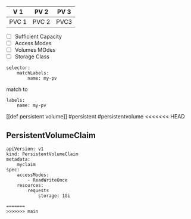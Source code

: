 V 1 | PV 2 | PV 3|
|-|-|-|
| PVC 1|PVC 2 | PVC3|

- [ ] Sufficient Capacity
- [ ] Access Modes
- [ ] Volumes MOdes
- [ ] Storage Class

```PVC
selector:
	matchLabels:
		name: my-pv
```
match to
```PV
labels:
	name: my-pv
```

[[def persistent volume]]
#persistent #persistentvolume
<<<<<<< HEAD

## PersistentVolumeClaim 
```
apiVersion: v1
kind: PersistentVolumeClaim
metadata:
	myclaim
spec:
	accessModes:
		- ReadWriteOnce
	resources:
		requests
			storage: 1Gi
	
=======
>>>>>>> main
